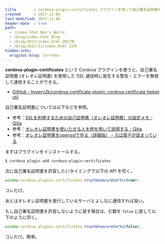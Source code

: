 ```yaml
---
title        : cordova-plugin-certificates プラグインを使って自己署名証明書の警告を無視して通信する
created      : 2017-11-04
last-modified: 2017-11-04
header-date  : true
path:
  - /index.html Neo's World
  - /blog/index.html Blog
  - /blog/2017/index.html 2017年
  - /blog/2017/11/index.html 11月
hidden-info:
  original-blog: Corredor
---
```


__cordova-plugin-certificates__ という Cordova プラグインを使うと、自己署名証明書 (オレオレ証明書) を使用した SSL 通信時に発生する警告・エラーを無視して通信することができる。

- [GitHub - hypery2k/cordova-certificate-plugin: cordova certificate helper util](https://github.com/hypery2k/cordova-certificate-plugin)

自己署名証明書については以下などを参照。

- 参考：[SSLを利用するための自己証明書（オレオレ証明書）の設定メモ - Qiita](https://qiita.com/clown0082/items/551d7c081ff6b41b1717)
- 参考：[オレオレ証明書を使いたがる人を例を用いて説得する - Qiita](https://qiita.com/Sheile/items/dc91128e8918fc823562)
- 参考：[オレオレ証明書をopensslで作る（詳細版） - ろば電子が詰まっている](http://d.hatena.ne.jp/ozuma/20130511/1368284304)

まずはプラグインをインストールする。

```bash
$ cordova plugin add cordova-plugin-certificates
```

次に自己署名証明書を許容したいタイミングで以下の API を叩く。

```javascript
window.cordova.plugins.certificates.trustUnsecureCerts(true);
```

コレだけ。

あとはオレオレ証明書を発行しているサーバとよしなに通信すれば良い。

もし自己署名証明書を許容しないように戻す場合は、引数を `false` に直して以下のように叩く。

```javascript
window.cordova.plugins.certificates.trustUnsecureCerts(false);
```

コレだけ。簡単。
